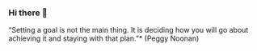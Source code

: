 ### Hi there 👋

“Setting a goal is not the main thing. It is deciding how you will go about achieving it and staying with that plan.”* (Peggy Noonan)
